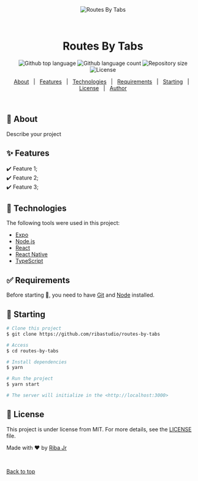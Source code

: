 <div align="center" id="top"> 
  <img src="./.github/app.gif" alt="Routes By Tabs" />

  &#xa0;

  <!-- <a href="https://routesbytabs.netlify.app">Demo</a> -->
</div>

<h1 align="center">Routes By Tabs</h1>

<p align="center">
  <img alt="Github top language" src="https://img.shields.io/github/languages/top/ribastudio/routes-by-tabs?color=56BEB8">

  <img alt="Github language count" src="https://img.shields.io/github/languages/count/ribastudio/routes-by-tabs?color=56BEB8">

  <img alt="Repository size" src="https://img.shields.io/github/repo-size/ribastudio/routes-by-tabs?color=56BEB8">

  <img alt="License" src="https://img.shields.io/github/license/ribastudio/routes-by-tabs?color=56BEB8">

  <!-- <img alt="Github issues" src="https://img.shields.io/github/issues/ribastudio/routes-by-tabs?color=56BEB8" /> -->

  <!-- <img alt="Github forks" src="https://img.shields.io/github/forks/ribastudio/routes-by-tabs?color=56BEB8" /> -->

  <!-- <img alt="Github stars" src="https://img.shields.io/github/stars/ribastudio/routes-by-tabs?color=56BEB8" /> -->
</p>

<!-- Status -->

<!-- <h4 align="center"> 
	🚧  Routes By Tabs 🚀 Under construction...  🚧
</h4> 

<hr> -->

<p align="center">
  <a href="#dart-about">About</a> &#xa0; | &#xa0; 
  <a href="#sparkles-features">Features</a> &#xa0; | &#xa0;
  <a href="#rocket-technologies">Technologies</a> &#xa0; | &#xa0;
  <a href="#white_check_mark-requirements">Requirements</a> &#xa0; | &#xa0;
  <a href="#checkered_flag-starting">Starting</a> &#xa0; | &#xa0;
  <a href="#memo-license">License</a> &#xa0; | &#xa0;
  <a href="https://github.com/ribastudio" target="_blank">Author</a>
</p>

<br>

## :dart: About ##

Describe your project

## :sparkles: Features ##

:heavy_check_mark: Feature 1;\
:heavy_check_mark: Feature 2;\
:heavy_check_mark: Feature 3;

## :rocket: Technologies ##

The following tools were used in this project:

- [Expo](https://expo.io/)
- [Node.js](https://nodejs.org/en/)
- [React](https://pt-br.reactjs.org/)
- [React Native](https://reactnative.dev/)
- [TypeScript](https://www.typescriptlang.org/)

## :white_check_mark: Requirements ##

Before starting :checkered_flag:, you need to have [Git](https://git-scm.com) and [Node](https://nodejs.org/en/) installed.

## :checkered_flag: Starting ##

```bash
# Clone this project
$ git clone https://github.com/ribastudio/routes-by-tabs

# Access
$ cd routes-by-tabs

# Install dependencies
$ yarn

# Run the project
$ yarn start

# The server will initialize in the <http://localhost:3000>
```

## :memo: License ##

This project is under license from MIT. For more details, see the [LICENSE](LICENSE.md) file.


Made with :heart: by <a href="https://github.com/ribastudio" target="_blank">Riba Jr</a>

&#xa0;

<a href="#top">Back to top</a>
